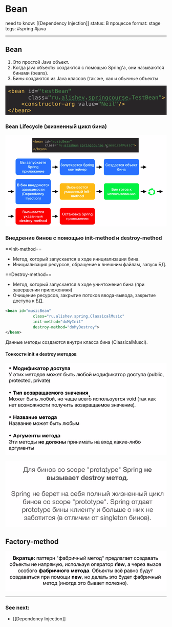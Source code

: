  # Bean

need to know: [[Dependency Injection]]
status: В процессе
format: stage
tegs: #spring #java

---
## Bean

1. Это простой Java объект.
2. Когда java объекты создаются с помощью Spring'а, они называются бинами (beans).
3. Бины создаются из Java классов (так же, как и обычные объекты

![Bean%20ca7b701378db4e89810fa2fa29d93275/Untitled%201.png](Images/Programming/Spring%20Framework/Bean%20ca7b701378db4e89810fa2fa29d93275/Untitled%201.png)

### Bean Lifecycle (жизненный цикл бина)

![Bean%20ca7b701378db4e89810fa2fa29d93275/Untitled%202.png](Images/Programming/Spring%20Framework/Bean%20ca7b701378db4e89810fa2fa29d93275/Untitled%202.png)

### Внедрение бинов с помощью init-method и destroy-method

==Init-method==

- Метод, который запускается в ходе инициализации бина.
- Инициализация ресурсов, обращение к внешним файлам, запуск БД.

==Destroy-method==

- Метод, который запускается в ходе уничтожения бина (при завершении приложенияя)
- Очищение ресурсов, закрытие потоков ввода-вывода, закрытие доступа к БД.

```xml
<bean id="musicBean"
			class="ru.alishev.spring.ClassicalMusic"
			init-method="doMyInit"
			destroy-method="doMyDestroy">
</bean>
```

Данные методы создаются внутри класса бина (ClassicalMusci).

#### Тонкости init и destroy методов

![Bean%20ca7b701378db4e89810fa2fa29d93275/Untitled%203.png](Images/Programming/Spring%20Framework/Bean%20ca7b701378db4e89810fa2fa29d93275/Untitled%203.png)

![Bean%20ca7b701378db4e89810fa2fa29d93275/Untitled%204.png](Images/Programming/Spring%20Framework/Bean%20ca7b701378db4e89810fa2fa29d93275/Untitled%204.png)

## Factory-method

![Bean%20ca7b701378db4e89810fa2fa29d93275/Untitled%205.png](Images/Programming/Spring%20Framework/Bean%20ca7b701378db4e89810fa2fa29d93275/Untitled%205.png)

---
### See next:
- [[Dependency Injection]]